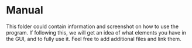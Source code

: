 # Manual

This folder could contain information and screenshot on how to use the program.  If following this, we will get
an idea of what elements you have in the GUI, and to fully use it. Feel free to add additional files and link them. 